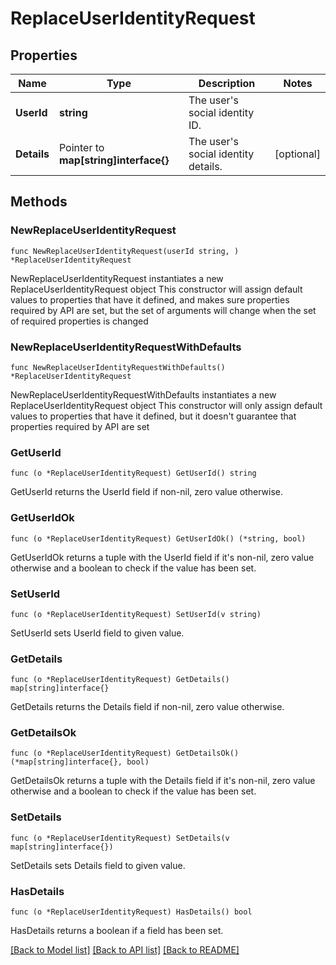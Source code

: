 # ReplaceUserIdentityRequest

## Properties

Name | Type | Description | Notes
------------ | ------------- | ------------- | -------------
**UserId** | **string** | The user&#39;s social identity ID. | 
**Details** | Pointer to **map[string]interface{}** | The user&#39;s social identity details. | [optional] 

## Methods

### NewReplaceUserIdentityRequest

`func NewReplaceUserIdentityRequest(userId string, ) *ReplaceUserIdentityRequest`

NewReplaceUserIdentityRequest instantiates a new ReplaceUserIdentityRequest object
This constructor will assign default values to properties that have it defined,
and makes sure properties required by API are set, but the set of arguments
will change when the set of required properties is changed

### NewReplaceUserIdentityRequestWithDefaults

`func NewReplaceUserIdentityRequestWithDefaults() *ReplaceUserIdentityRequest`

NewReplaceUserIdentityRequestWithDefaults instantiates a new ReplaceUserIdentityRequest object
This constructor will only assign default values to properties that have it defined,
but it doesn't guarantee that properties required by API are set

### GetUserId

`func (o *ReplaceUserIdentityRequest) GetUserId() string`

GetUserId returns the UserId field if non-nil, zero value otherwise.

### GetUserIdOk

`func (o *ReplaceUserIdentityRequest) GetUserIdOk() (*string, bool)`

GetUserIdOk returns a tuple with the UserId field if it's non-nil, zero value otherwise
and a boolean to check if the value has been set.

### SetUserId

`func (o *ReplaceUserIdentityRequest) SetUserId(v string)`

SetUserId sets UserId field to given value.


### GetDetails

`func (o *ReplaceUserIdentityRequest) GetDetails() map[string]interface{}`

GetDetails returns the Details field if non-nil, zero value otherwise.

### GetDetailsOk

`func (o *ReplaceUserIdentityRequest) GetDetailsOk() (*map[string]interface{}, bool)`

GetDetailsOk returns a tuple with the Details field if it's non-nil, zero value otherwise
and a boolean to check if the value has been set.

### SetDetails

`func (o *ReplaceUserIdentityRequest) SetDetails(v map[string]interface{})`

SetDetails sets Details field to given value.

### HasDetails

`func (o *ReplaceUserIdentityRequest) HasDetails() bool`

HasDetails returns a boolean if a field has been set.


[[Back to Model list]](../README.md#documentation-for-models) [[Back to API list]](../README.md#documentation-for-api-endpoints) [[Back to README]](../README.md)


